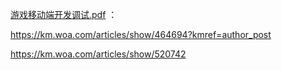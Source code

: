  [游戏移动端开发调试.pdf](游戏移动端开发调试.pdf) ：

https://km.woa.com/articles/show/464694?kmref=author_post

https://km.woa.com/articles/show/520742



